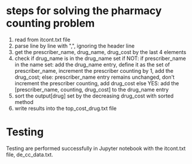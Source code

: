 # steps for solving the pharmacy counting problem
1. read from itcont.txt file
2. parse line by line with ",", ignoring the header line
3. get the prescriber_name, drug_name, drug_cost by the last 4 elements
4. check if drug_name is in the drug_name set
    if NOT: 
        if prescriber_name in the name set: 
            add the drug_name entry, define it as the set of prescriber_name, increment the prescriber counting by 1, add the drug_cost;
        else:
            prescriber_name entry remains unchanged, don't increment the prescriber counting, add drug_cost
    else YES: 
        add the [prescriber_name, counting, drug_cost] to the drug_name entry
5. sort the output[drug] set by the decreasing drug_cost with sorted method
6. write results into the top_cost_drug.txt file

# Testing
Testing are performed successfully in Jupyter notebook with the itcont.txt file, de_cc_data.txt.

